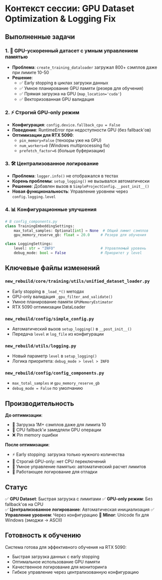 # Контекст сессии: GPU Dataset Optimization & Logging Fix

## Выполненные задачи

### 1. 🚀 GPU-ускоренный датасет с умным управлением памятью
- **Проблема**: `create_training_dataloader` загружал 800+ сэмплов даже при лимите 10-50
- **Решение**: 
  - ✅ Early stopping в циклах загрузки данных
  - ✅ Умное планирование GPU памяти (резерв для обучения)
  - ✅ Прямая загрузка на GPU (`map_location='cuda'`)
  - ✅ Векторизованная GPU валидация

### 2. ⚡ Строгий GPU-only режим
- **Конфигурация**: `config.device.fallback_cpu = False`
- **Поведение**: RuntimeError при недоступности GPU (без fallback'ов)
- **Оптимизации для RTX 5090**:
  - `pin_memory=False` (тензоры уже на GPU)
  - `num_workers=0` (Windows multiprocessing fix)
  - `prefetch_factor=6` (больше буферизации)

### 3. 🛠️ Централизованное логирование
- **Проблема**: `logger.info()` не отображался в тестах
- **Корень проблемы**: `setup_logging()` не вызывался автоматически
- **Решение**: Добавлен вызов в `SimpleProjectConfig.__post_init__()`
- **Новая функциональность**: Управление уровнем через `config.logging.level`

### 4. 📊 Конфигурационные улучшения
```python
# В config_components.py
class TrainingEmbeddingSettings:
    max_total_samples: Optional[int] = None  # Общий лимит сэмплов
    gpu_memory_reserve_gb: float = 20.0     # Резерв для обучения

class LoggingSettings:
    level: str = "INFO"                     # Управляемый уровень
    debug_mode: bool = False                # Приоритет у level
```

## Ключевые файлы изменений

### `new_rebuild/core/training/utils/unified_dataset_loader.py`
- Early stopping в `_load_*()` методах
- GPU-only валидация `_gpu_filter_and_validate()`
- Умное планирование памяти `GPUMemoryEstimator`
- RTX 5090 оптимизации DataLoader

### `new_rebuild/config/simple_config.py`
- Автоматический вызов `setup_logging()` в `__post_init__()`
- Передача `level` и `log_file` из конфигурации

### `new_rebuild/utils/logging.py` 
- Новый параметр `level` в `setup_logging()`
- Логика приоритета: `debug_mode > level > INFO`

### `new_rebuild/config/config_components.py`
- `max_total_samples` и `gpu_memory_reserve_gb`
- `debug_mode = False` по умолчанию

## Производительность

**До оптимизации**:
- 🐌 Загрузка 1M+ сэмплов даже для лимита 10
- 🔄 CPU fallback'и замедляли GPU операции
- ❌ Pin memory ошибки

**После оптимизации**:
- ⚡ Early stopping: загрузка только нужного количества
- 🚀 Строгий GPU-only: нет CPU переключений
- 💾 Умное управление памятью: автоматический расчет лимитов
- 📝 Работающее логирование для отладки

## Статус

✅ **GPU Dataset**: Быстрая загрузка с лимитами
✅ **GPU-only режим**: Без fallback'ов на CPU  
✅ **Централизованное логирование**: Автоматическая инициализация
✅ **Управление уровнем**: Через конфигурацию
🔧 **Minor**: Unicode fix для Windows (эмоджи → ASCII)

## Готовность к обучению

Система готова для эффективного обучения на RTX 5090:
- Быстрая загрузка данных с early stopping
- Оптимальное использование GPU памяти
- Качественное логирование для мониторинга
- Гибкое управление через централизованную конфигурацию